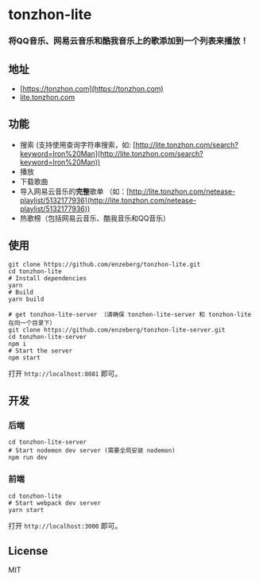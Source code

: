 # tonzhon-lite

<h3>将QQ音乐、网易云音乐和酷我音乐上的歌添加到一个列表来播放！</h3>

## 地址
- [https://tonzhon.com](https://tonzhon.com)
- [lite.tonzhon.com](http://lite.tonzhon.com)

## 功能
- 搜索
 (支持使用查询字符串搜索，如: [http://lite.tonzhon.com/search?keyword=Iron%20Man](http://lite.tonzhon.com/search?keyword=Iron%20Man))
- 播放
- 下载歌曲
- 导入网易云音乐的**完整**歌单
 （如：[http://lite.tonzhon.com/netease-playlist/5132177936](http://lite.tonzhon.com/netease-playlist/5132177936))
- 热歌榜（包括网易云音乐、酷我音乐和QQ音乐）

## 使用
    git clone https://github.com/enzeberg/tonzhon-lite.git
    cd tonzhon-lite
    # Install dependencies
    yarn
    # Build
    yarn build

    # get tonzhon-lite-server （请确保 tonzhon-lite-server 和 tonzhon-lite 在同一个目录下）
    git clone https://github.com/enzeberg/tonzhon-lite-server.git
    cd tonzhon-lite-server
    npm i
    # Start the server
    npm start
打开 `http://localhost:8081` 即可。

## 开发
### 后端
    cd tonzhon-lite-server
    # Start nodemon dev server (需要全局安装 nodemon)
    npm run dev

### 前端
    cd tonzhon-lite
    # Start webpack dev server
    yarn start
打开 `http://localhost:3000` 即可。

## License
MIT